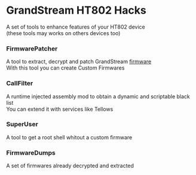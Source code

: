 # GrandStream HT802 Hacks  
A set of tools to enhance features of your HT802 device  
(these tools may works on others devices too)  

### FirmwarePatcher
A tool to extract, decrypt and patch GrandStream [firmware](http://www.grandstream.com/support/firmware)  
With this tool you can create Custom Firmwares  

### CallFilter  
A runtime injected assembly mod to obtain a dynamic and scriptable black list  
You can extend it with services like Tellows  

### SuperUser  
A tool to get a root shell whitout a custom firmware  

### FirmwareDumps  
A set of firmwares already decrypted and extracted  
